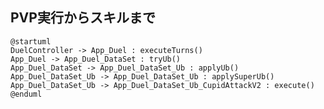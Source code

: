 
## PVP実行からスキルまで

```
@startuml
DuelController -> App_Duel : executeTurns()
App_Duel -> App_Duel_DataSet : tryUb()
App_Duel_DataSet -> App_Duel_DataSet_Ub : applyUb()
App_Duel_DataSet_Ub -> App_Duel_DataSet_Ub : applySuperUb()
App_Duel_DataSet_Ub -> App_Duel_DataSet_Ub_CupidAttackV2 : execute()
@enduml
```

<!--
index.php -> Synphonie_Framework_Controller_Front
Synphonie_Framework_Controller_Front -> Synphonie_Framework_Controller_Action
Synphonie_Framework_Controller_Action -> DuelController
-->
